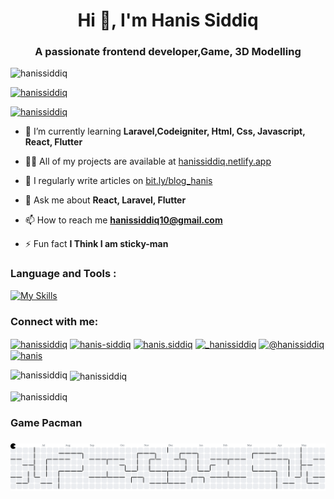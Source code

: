   <h1 align="center">Hi 👋, I'm Hanis Siddiq</h1>
  <h3 align="center">A passionate frontend developer,Game, 3D Modelling</h3>

  <p align="left"> <img
          src="https://komarev.com/ghpvc/?username=hanissiddiq&label=Profile%20views&color=0e75b6&style=flat"
          alt="hanissiddiq" /> </p>

  <p align="left"> <a href="https://github.com/ryo-ma/github-profile-trophy"><img
              src="https://github-profile-trophy.vercel.app/?username=hanissiddiq" alt="hanissiddiq" /></a> </p>

  <p align="left"> <a href="https://twitter.com/hanissiddiq" target="blank"><img
              src="https://img.shields.io/twitter/follow/hanissiddiq?logo=twitter&style=for-the-badge"
              alt="hanissiddiq" /></a> </p>

  - 🌱 I’m currently learning **Laravel,Codeigniter, Html, Css, Javascript, React, Flutter**

  - 👨‍💻 All of my projects are available at [hanissiddiq.netlify.app](hanissiddiq.netlify.app)

  - 📝 I regularly write articles on [bit.ly/blog_hanis](bit.ly/blog_hanis)

  - 💬 Ask me about **React, Laravel, Flutter**

  - 📫 How to reach me **hanissiddiq10@gmail.com**

  - ⚡ Fun fact **I Think I am sticky-man**

  <!-- ### Blogs posts -->
  <!-- BLOG-POST-LIST:START -->
  <!-- BLOG-POST-LIST:END -->
### Language and Tools :
  <!-- SKill new -->
  [![My Skills](https://skillicons.dev/icons?i=bootstrap,html,css,javascript,php,golang,laravel,react,nodejs,dotnet,py,dart,flutter,tailwind,unity,gcp,git,github,mysql,vue,nextjs,expressjs,blender,ps,pr,ae,ai,figma,wordpress,arduino,docker,firebase,postman&theme=light&perline=10)](https://skillicons.dev)
  <!-- SKill new end -->

  <h3 align="left">Connect with me:</h3>
  <p align="left">
      <a href="https://twitter.com/hanissiddiq" target="blank"><img align="center"
              src="https://raw.githubusercontent.com/rahuldkjain/github-profile-readme-generator/master/src/images/icons/Social/twitter.svg"
              alt="hanissiddiq" height="30" width="40" /></a>
      <a href="https://linkedin.com/in/hanis-siddiq" target="blank"><img align="center"
              src="https://raw.githubusercontent.com/rahuldkjain/github-profile-readme-generator/master/src/images/icons/Social/linked-in-alt.svg"
              alt="hanis-siddiq" height="30" width="40" /></a>
      <a href="https://fb.com/hanis.siddiq" target="blank"><img align="center"
              src="https://raw.githubusercontent.com/rahuldkjain/github-profile-readme-generator/master/src/images/icons/Social/facebook.svg"
              alt="hanis.siddiq" height="30" width="40" /></a>
      <a href="https://instagram.com/_hanissiddiq" target="blank"><img align="center"
              src="https://raw.githubusercontent.com/rahuldkjain/github-profile-readme-generator/master/src/images/icons/Social/instagram.svg"
              alt="_hanissiddiq" height="30" width="40" /></a>
      <a href="https://www.youtube.com/c/@hanissiddiq" target="blank"><img align="center"
              src="https://raw.githubusercontent.com/rahuldkjain/github-profile-readme-generator/master/src/images/icons/Social/youtube.svg"
              alt="@hanissiddiq" height="30" width="40" /></a>
      <a href="/hanis" target="blank"><img align="center"
              src="https://raw.githubusercontent.com/rahuldkjain/github-profile-readme-generator/master/src/images/icons/Social/rss.svg"
              alt="hanis" height="30" width="40" /></a>
  </p>

 
  <p><img align="left"
          src="https://github-readme-stats.vercel.app/api/top-langs?username=hanissiddiq&show_icons=true&locale=en&layout=compact"
          alt="hanissiddiq" /></p>

  <p>&nbsp;<img align="center"
          src="https://github-readme-stats.vercel.app/api?username=hanissiddiq&show_icons=true&locale=en"
          alt="hanissiddiq" /></p>

  <p><img align="center" src="https://github-readme-streak-stats.herokuapp.com/?user=hanissiddiq&"
          alt="hanissiddiq" /></p>

### Game Pacman
###

<picture>
  <source media="(prefers-color-scheme: dark)" srcset="https://raw.githubusercontent.com/hanissiddiq/hanissiddiq/output/pacman-contribution-graph-dark.svg">
  <source media="(prefers-color-scheme: light)" srcset="https://raw.githubusercontent.com/hanissiddiq/hanissiddiq/output/pacman-contribution-graph.svg">
  <img alt="pacman contribution graph" src="https://raw.githubusercontent.com/hanissiddiq/hanissiddiq/output/pacman-contribution-graph.svg">
</picture>

###

  <!---
hanissiddiq/hanissiddiq is a ✨ special ✨ repository because its `README.md` (this file) appears on your GitHub profile.
You can click the Preview link to take a look at your changes.
--->
